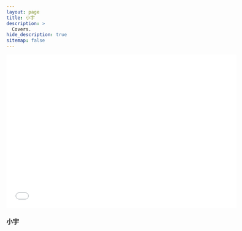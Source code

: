 ```yaml
---
layout: page
title: 小宇
description: >
  Covers.
hide_description: true
sitemap: false
---
```




<iframe src="//player.bilibili.com/player.html?aid=85904440&bvid=BV1v7411B75W&cid=146838214&page=1" width="600px" height="400px" scrolling="no" border="0" frameborder="no" framespacing="0" allowfullscreen="true"> </iframe>

### 小宇